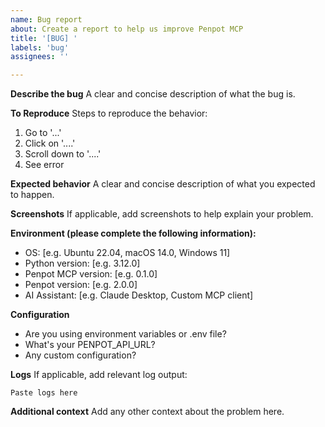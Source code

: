 ```yaml
---
name: Bug report
about: Create a report to help us improve Penpot MCP
title: '[BUG] '
labels: 'bug'
assignees: ''

---
```


**Describe the bug**
A clear and concise description of what the bug is.

**To Reproduce**
Steps to reproduce the behavior:
1. Go to '...'
2. Click on '....'
3. Scroll down to '....'
4. See error

**Expected behavior**
A clear and concise description of what you expected to happen.

**Screenshots**
If applicable, add screenshots to help explain your problem.

**Environment (please complete the following information):**
 - OS: [e.g. Ubuntu 22.04, macOS 14.0, Windows 11]
 - Python version: [e.g. 3.12.0]
 - Penpot MCP version: [e.g. 0.1.0]
 - Penpot version: [e.g. 2.0.0]
 - AI Assistant: [e.g. Claude Desktop, Custom MCP client]

**Configuration**
- Are you using environment variables or .env file?
- What's your PENPOT_API_URL?
- Any custom configuration?

**Logs**
If applicable, add relevant log output:
```
Paste logs here
```

**Additional context**
Add any other context about the problem here. 